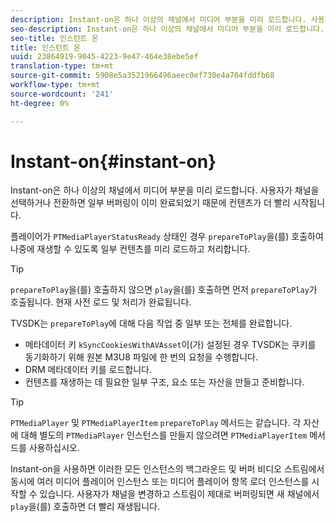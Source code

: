 ```yaml
---
description: Instant-on은 하나 이상의 채널에서 미디어 부분을 미리 로드합니다. 사용자가 채널을 선택하거나 전환하면 일부 버퍼링이 이미 완료되었기 때문에 컨텐츠가 더 빨리 시작됩니다.
seo-description: Instant-on은 하나 이상의 채널에서 미디어 부분을 미리 로드합니다. 사용자가 채널을 선택하거나 전환하면 일부 버퍼링이 이미 완료되었기 때문에 컨텐츠가 더 빨리 시작됩니다.
seo-title: 인스턴트 온
title: 인스턴트 온
uuid: 23864919-9045-4223-9e47-464e38ebe5ef
translation-type: tm+mt
source-git-commit: 5908e5a3521966496aeec0ef730e4a704fddfb68
workflow-type: tm+mt
source-wordcount: '241'
ht-degree: 0%

---
```



# Instant-on{#instant-on}

Instant-on은 하나 이상의 채널에서 미디어 부분을 미리 로드합니다. 사용자가 채널을 선택하거나 전환하면 일부 버퍼링이 이미 완료되었기 때문에 컨텐츠가 더 빨리 시작됩니다.

플레이어가 `PTMediaPlayerStatusReady` 상태인 경우 `prepareToPlay`을(를) 호출하여 나중에 재생할 수 있도록 일부 컨텐츠를 미리 로드하고 처리합니다.

>[!TIP]
>
>`prepareToPlay`을(를) 호출하지 않으면 `play`을(를) 호출하면 먼저 `prepareToPlay`가 호출됩니다. 현재 사전 로드 및 처리가 완료됩니다.

TVSDK는 `prepareToPlay`에 대해 다음 작업 중 일부 또는 전체를 완료합니다.

* 메타데이터 키 `kSyncCookiesWithAVAsset`이(가) 설정된 경우 TVSDK는 쿠키를 동기화하기 위해 원본 M3U8 파일에 한 번의 요청을 수행합니다.
* DRM 메타데이터 키를 로드합니다.
* 컨텐츠를 재생하는 데 필요한 일부 구조, 요소 또는 자산을 만들고 준비합니다.

>[!TIP]
>
>`PTMediaPlayer` 및 `PTMediaPlayerItem` `prepareToPlay` 메서드는 같습니다. 각 자산에 대해 별도의 `PTMediaPlayer` 인스턴스를 만들지 않으려면 `PTMediaPlayerItem` 메서드를 사용하십시오.

Instant-on을 사용하면 이러한 모든 인스턴스의 백그라운드 및 버퍼 비디오 스트림에서 동시에 여러 미디어 플레이어 인스턴스 또는 미디어 플레이어 항목 로더 인스턴스를 시작할 수 있습니다. 사용자가 채널을 변경하고 스트림이 제대로 버퍼링되면 새 채널에서 `play`을(를) 호출하면 더 빨리 재생됩니다.
